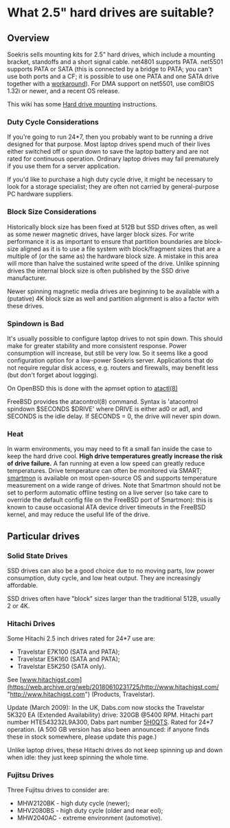 # What 2.5" hard drives are suitable?

## Overview

Soekris sells mounting kits for 2.5" hard drives, which include a mounting bracket, standoffs and a short signal cable. net4801 supports PATA. net5501 supports PATA or SATA (this is connected by a bridge to PATA; you can't use both ports and a CF; it is possible to use one PATA and one SATA drive together with a [workaround](Master_Slave.md "Master/Slave")). For DMA support on net5501, use comBIOS 1.32i or newer, and a recent OS release.

This wiki has some [Hard drive mounting](Hard_drive_mounting.md "Hard drive mounting") instructions.

### Duty Cycle Considerations

If you're going to run 24*7, then you probably want to be running a drive designed for that purpose. Most laptop drives spend much of their lives either switched off or spun down to save the laptop battery and are not rated for continuous operation. Ordinary laptop drives may fail prematurely if you use them for a server application.

If you'd like to purchase a high duty cycle drive, it might be necessary to look for a storage specialist; they are often not carried by general-purpose PC hardware suppliers.

### Block Size Considerations

Historically block size has been fixed at 512B but SSD drives often, as well as some newer magnetic drives, have larger block sizes.
For write performance it is as important to ensure that partition boundaries are block-size aligned as it is to use a file system with block/fragment sizes that are a multiple of (or the same as) the hardware block size. A mistake in this area will more than halve the sustained write speed of the drive. Unlike spinning drives the internal block size is often published by the SSD drive manufacturer.

Newer spinning magnetic media drives are beginning to be available with a (putative) 4K block size as well and partition alignment is also a factor with these drives.

### Spindown is Bad

It's usually possible to configure laptop drives to not spin down. This should make for greater stability and more consistent response. Power consumption will increase, but still be very low. So it seems like a good configuration option for a low-power Soekris server. Applications that do not require regular disk access, e.g. routers and firewalls, may benefit less (but don't forget about logging).

On OpenBSD this is done with the apmset option to [atactl(8)](https://web.archive.org/web/20180610231725/http://www.openbsd.org/cgi-bin/man.cgi?query=atactl "http://www.openbsd.org/cgi-bin/man.cgi?query=atactl")

FreeBSD provides the atacontrol(8) command. Syntax is 'atacontrol spindown $SECONDS $DRIVE' where DRIVE is either ad0 or ad1, and SECONDS is the idle delay. If SECONDS = 0, the drive will never spin down.

### Heat

In warm environments, you may need to fit a small fan inside the case to keep the hard drive cool. **High drive temperatures greatly increase the risk of drive failure.** A fan running at even a low speed can greatly reduce temperatures. Drive temperature can often be monitored via SMART; [smartmon](https://web.archive.org/web/20180610231725/http://smartmontools.sourceforge.net/ "http://smartmontools.sourceforge.net/") is available on most open-source OS and supports temperature measurement on a wide range of drives. Note that Smartmon should not be set to perform automatic offline testing on a live server (so take care to override the default config file on the FreeBSD port of Smartmon): this is known to cause occasional ATA device driver timeouts in the FreeBSD kernel, and may reduce the useful life of the drive.

## Particular drives

### Solid State Drives

SSD drives can also be a good choice due to no moving parts, low power consumption, duty cycle, and low heat output. They are increasingly affordable.

SSD drives often have "block" sizes larger than the traditional 512B, usually 2 or 4K. 

### Hitachi Drives

Some Hitachi 2.5 inch drives rated for 24*7 use are:

*  Travelstar E7K100 (SATA and PATA);
*  Travelstar E5K160 (SATA and PATA);
*  Travelstar E5K250 (SATA only).

See [www.hitachigst.com](https://web.archive.org/web/20180610231725/http://www.hitachigst.com/ "http://www.hitachigst.com") (Products, Travelstar). 

Update (March 2009): In the UK, Dabs.com now stocks the Travelstar 5K320 EA (Extended Availability) drive: 320GB @5400 RPM. Hitachi part number HTE543232L9A300, Dabs part number [5H0QTS](https://web.archive.org/web/20180610231725/http://www.dabs.com/ProductView.aspx?Quicklinx=5H0Q "http://www.dabs.com/ProductView.aspx?Quicklinx=5H0Q"). Rated for 24*7 operation. (A 500 GB version has also been announced: if anyone finds these in stock somewhere, please update this page.)

Unlike laptop drives, these Hitachi drives do not keep spinning up and down when idle: they just keep spinning the whole time. 

### Fujitsu Drives

Three Fujitsu drives to consider are: 

*  MHW2120BK - high duty cycle (newer);
*  MHV2080BS - high duty cycle (older and near eol);
*  MHW2040AC - extreme environment (automotive).
